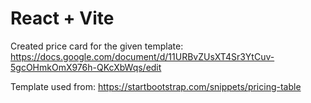 # React + Vite

Created price card for the given template: https://docs.google.com/document/d/11URBvZUsXT4Sr3YtCuv-5gcOHmkOmX976h-QKcXbWqs/edit


Template used from: https://startbootstrap.com/snippets/pricing-table 

